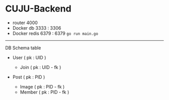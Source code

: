 # CUJU-Backend


- router       4000
- Docker db    3333 : 3306
- Docker redis 6379 : 6379
`go run main.go`

--------
DB Schema table

- User ( pk : UID )
  - Join ( pk : UID - fk )

- Post ( pk : PID )
  - Image ( pk : PID - fk )
  - Member ( pk : PID - fk )


